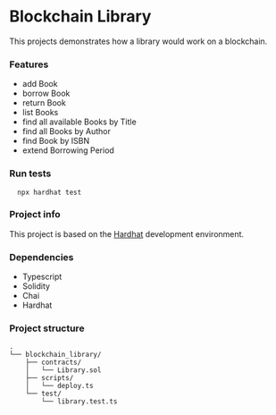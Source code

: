 # Blockchain Library

This projects demonstrates how a library would work on a blockchain.

### Features
 - add Book
 - borrow Book
 - return Book
 - list Books
 - find all available Books by Title
 - find all  Books by Author
 - find Book by ISBN
 - extend Borrowing Period


### Run tests
```shell
  npx hardhat test
```

### Project info
This project is based on the [Hardhat](https://hardhat.org/) development environment.

### Dependencies
- Typescript
- Solidity
- Chai
- Hardhat

### Project structure
```
.
└── blockchain_library/
    ├── contracts/
    │   └── Library.sol
    ├── scripts/
    │   └── deploy.ts
    └── test/
        └── library.test.ts
```

